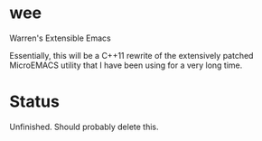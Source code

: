 wee
===

Warren's Extensible Emacs

Essentially, this will be a C++11 rewrite of the extensively patched
MicroEMACS utility that I have been using for a very long time.

Status
======

Unfinished. Should probably delete this.

